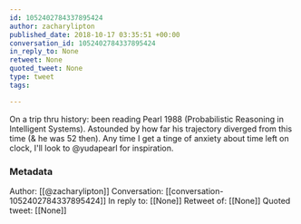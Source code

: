```yaml
---
id: 1052402784337895424
author: zacharylipton
published_date: 2018-10-17 03:35:51 +00:00
conversation_id: 1052402784337895424
in_reply_to: None
retweet: None
quoted_tweet: None
type: tweet
tags:

---
```


On a trip thru history: been reading Pearl 1988 (Probabilistic Reasoning in Intelligent Systems). Astounded by how far his trajectory diverged from this time (&amp; he was 52 then). Any time I get a tinge of anxiety about time left on clock, I'll look to @yudapearl for inspiration.

### Metadata

Author: [[@zacharylipton]]
Conversation: [[conversation-1052402784337895424]]
In reply to: [[None]]
Retweet of: [[None]]
Quoted tweet: [[None]]
